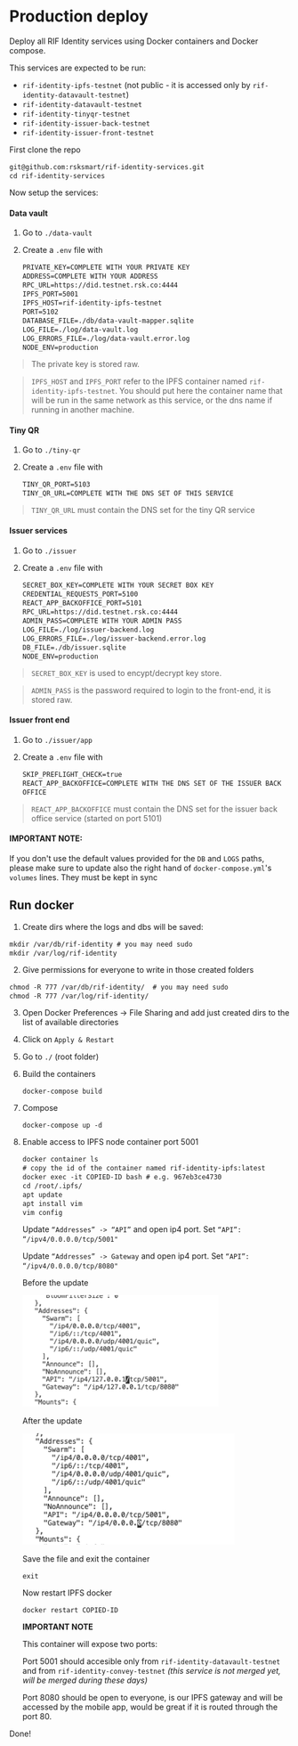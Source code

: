 # Production deploy

Deploy all RIF Identity services using Docker containers and Docker compose.

This services are expected to be run:

- `rif-identity-ipfs-testnet` (not public - it is accessed only by `rif-identity-datavault-testnet`)
- `rif-identity-datavault-testnet`
- `rif-identity-tinyqr-testnet`
- `rif-identity-issuer-back-testnet`
- `rif-identity-issuer-front-testnet`

First clone the repo

```
git@github.com:rsksmart/rif-identity-services.git
cd rif-identity-services
```

Now setup the services:

#### Data vault

1. Go to `./data-vault`
2. Create a `.env` file with

    ```
    PRIVATE_KEY=COMPLETE WITH YOUR PRIVATE KEY
    ADDRESS=COMPLETE WITH YOUR ADDRESS
    RPC_URL=https://did.testnet.rsk.co:4444
    IPFS_PORT=5001
    IPFS_HOST=rif-identity-ipfs-testnet
    PORT=5102
    DATABASE_FILE=./db/data-vault-mapper.sqlite
    LOG_FILE=./log/data-vault.log
    LOG_ERRORS_FILE=./log/data-vault.error.log
    NODE_ENV=production
    ```

> The private key is stored raw.

> `IPFS_HOST` and `IPFS_PORT` refer to the IPFS container named `rif-identity-ipfs-testnet`. You should put here the container name that will be run in the same network as this service, or the dns name if running in another machine.

#### Tiny QR

1. Go to `./tiny-qr`
2. Create a `.env` file with

    ```
    TINY_QR_PORT=5103
    TINY_QR_URL=COMPLETE WITH THE DNS SET OF THIS SERVICE
    ```

> `TINY_QR_URL` must contain the DNS set for the tiny QR service

#### Issuer services

1. Go to `./issuer`
2. Create a `.env` file with

    ```
    SECRET_BOX_KEY=COMPLETE WITH YOUR SECRET BOX KEY
    CREDENTIAL_REQUESTS_PORT=5100
    REACT_APP_BACKOFFICE_PORT=5101
    RPC_URL=https://did.testnet.rsk.co:4444
    ADMIN_PASS=COMPLETE WITH YOUR ADMIN PASS
    LOG_FILE=./log/issuer-backend.log
    LOG_ERRORS_FILE=./log/issuer-backend.error.log
    DB_FILE=./db/issuer.sqlite
    NODE_ENV=production
    ```

> `SECRET_BOX_KEY` is used to encypt/decrypt key store.

> `ADMIN_PASS` is the password required to login to the front-end, it is stored raw.

#### Issuer front end

1. Go to `./issuer/app`
2. Create a `.env` file with

    ```
    SKIP_PREFLIGHT_CHECK=true
    REACT_APP_BACKOFFICE=COMPLETE WITH THE DNS SET OF THE ISSUER BACK OFFICE
    ```

> `REACT_APP_BACKOFFICE` must contain the DNS set for the issuer back office service (started on port 5101)

#### IMPORTANT NOTE:

If you don't use the default values provided for the `DB` and `LOGS` paths, please make sure to update also the right hand of `docker-compose.yml`'s `volumes` lines. They must be kept in sync

## Run docker

1. Create dirs where the logs and dbs will be saved:

```
mkdir /var/db/rif-identity # you may need sudo
mkdir /var/log/rif-identity
```

2. Give permissions for everyone to write in those created folders

```
chmod -R 777 /var/db/rif-identity/  # you may need sudo
chmod -R 777 /var/log/rif-identity/
```

3. Open Docker Preferences -> File Sharing and add just created dirs to the list of available directories

4. Click on `Apply & Restart`

5. Go to `./` (root folder)
6. Build the containers

    ```
    docker-compose build
    ```
  
7. Compose

    ```
    docker-compose up -d
    ```
  
8. Enable access to IPFS node container port 5001

    ```
    docker container ls
    # copy the id of the container named rif-identity-ipfs:latest
    docker exec -it COPIED-ID bash # e.g. 967eb3ce4730
    cd /root/.ipfs/
    apt update
    apt install vim
    vim config
    ```

    Update `“Addresses” -> “API”` and open ip4 port. Set `“API”: “/ipv4/0.0.0.0/tcp/5001"`

    Update `“Addresses” -> Gateway` and open ip4 port. Set `“API”: “/ipv4/0.0.0.0/tcp/8080"`

    Before the update
    
    <img src="./beofre_update_ipfs.png" height="200" />

    After the update

    <img src="./after_update_ipfs.png" height="200" />

    Save the file and exit the container

    ```
    exit
    ```

    Now restart IPFS docker

    ```
    docker restart COPIED-ID
    ```

    **IMPORTANT NOTE**
    
    This container will expose two ports:

    Port 5001 should accesible only from `rif-identity-datavault-testnet` and from `rif-identity-convey-testnet` _(this service is not merged yet, will be merged during these days)_

    Port 8080 should be open to everyone, is our IPFS gateway and will be accessed by the mobile app, would be great if it is routed through the port 80. 
    
Done!
